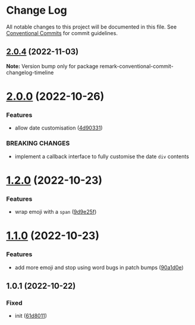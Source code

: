 # Change Log

All notable changes to this project will be documented in this file.
See [Conventional Commits](https://conventionalcommits.org) for commit guidelines.

## [2.0.4](https://github.com/codsen/codsen/compare/remark-conventional-commit-changelog-timeline@2.0.3...remark-conventional-commit-changelog-timeline@2.0.4) (2022-11-03)

**Note:** Version bump only for package remark-conventional-commit-changelog-timeline

# [2.0.0](https://github.com/codsen/codsen/compare/remark-conventional-commit-changelog-timeline@1.2.0...remark-conventional-commit-changelog-timeline@2.0.0) (2022-10-26)

### Features

- allow date customisation ([4d90331](https://github.com/codsen/codsen/commit/4d903316809d6632753a8a33f7d9a007a94b89e4))

### BREAKING CHANGES

- implement a callback interface to fully customise the date `div` contents

# [1.2.0](https://github.com/codsen/codsen/compare/remark-conventional-commit-changelog-timeline@1.1.0...remark-conventional-commit-changelog-timeline@1.2.0) (2022-10-23)

### Features

- wrap emoji with a `span` ([9d9e25f](https://github.com/codsen/codsen/commit/9d9e25f86fb333a60d5f2fff7f0f293bb5620c63))

# [1.1.0](https://github.com/codsen/codsen/compare/remark-conventional-commit-changelog-timeline@1.0.1...remark-conventional-commit-changelog-timeline@1.1.0) (2022-10-23)

### Features

- add more emoji and stop using word bugs in patch bumps ([90a1d0e](https://github.com/codsen/codsen/commit/90a1d0ef1132f0976502ea55d42a9a06ca986d24))

## 1.0.1 (2022-10-22)

### Fixed

- init ([61d8011](https://github.com/codsen/codsen/commit/61d8011adcbd4c49642ba7e7a3e3c50feb460ef9))
